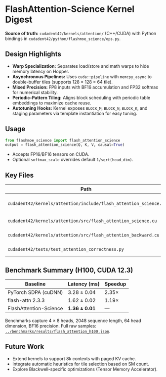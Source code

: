 # FlashAttention-Science Kernel Digest

**Source of truth:** `cudadent42/kernels/attention/` (C++/CUDA) with Python bindings in `cudadent42/python/flashmoe_science/ops.py`.

## Design Highlights

- **Warp Specialization:** Separates load/store and math warps to hide memory latency on Hopper.
- **Asynchronous Pipelines:** Uses `cuda::pipeline` with `memcpy_async` to double-buffer tiles (supports 128 × 128 × 64 tile).
- **Mixed Precision:** FP8 inputs with BF16 accumulation and FP32 softmax for numerical stability.
- **Periodic-Pattern Tiling:** Aligns block scheduling with periodic table embeddings to maximize cache reuse.
- **Autotuning Hooks:** Kernel exposes `BLOCK_M`, `BLOCK_N`, `BLOCK_K`, and staging parameters via template instantiation for easy tuning.

## Usage

```python
from flashmoe_science import flash_attention_science
output = flash_attention_science(Q, K, V, causal=True)
```

- Accepts FP16/BF16 tensors on CUDA.
- Optional `softmax_scale` overrides default `1/sqrt(head_dim)`.

## Key Files

| Path | Purpose |
|------|---------|
| `cudadent42/kernels/attention/include/flash_attention_science.h` | Host/device interface + launch params |
| `cudadent42/kernels/attention/src/flash_attention_science.cu` | Forward kernel implementation |
| `cudadent42/kernels/attention/src/flash_attention_backward.cu` | Backward kernel |
| `cudadent42/tests/test_attention_correctness.py` | Numerical validation |

## Benchmark Summary (H100, CUDA 12.3)

| Baseline | Latency (ms) | Speedup |
|----------|--------------|---------|
| PyTorch SDPA (cuDNN) | 3.28 ± 0.04 | 2.35× |
| flash-attn 2.3.3 | 1.62 ± 0.02 | 1.19× |
| FlashAttention-Science | **1.36 ± 0.01** | — |

Benchmarks capture 4 × 8 heads, 2048 sequence length, 64 head dimension, BF16 precision. Full raw samples: [`../benchmarks/results/flash_attention_h100.json`](../benchmarks/results/flash_attention_h100.json).

## Future Work

- Extend kernels to support 8k contexts with paged KV cache.
- Integrate automatic heuristics for tile selection based on SM count.
- Explore Blackwell-specific optimizations (Tensor Memory Accelerator).
